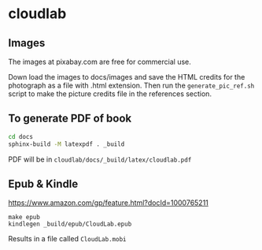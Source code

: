 # cloudlab

## Images

The images at pixabay.com are free for commercial use.

Down load the images to docs/images and save the HTML credits
for the photograph as a file with .html extension. Then run the
`generate_pic_ref.sh` script to make the picture credits file
in the references section.

## To generate PDF of book

```bash
cd docs
sphinx-build -M latexpdf . _build
```

PDF will be in `cloudlab/docs/_build/latex/cloudlab.pdf`


## Epub & Kindle


https://www.amazon.com/gp/feature.html?docId=1000765211

```
make epub
kindlegen _build/epub/CloudLab.epub
```

Results in a file called `CloudLab.mobi`
